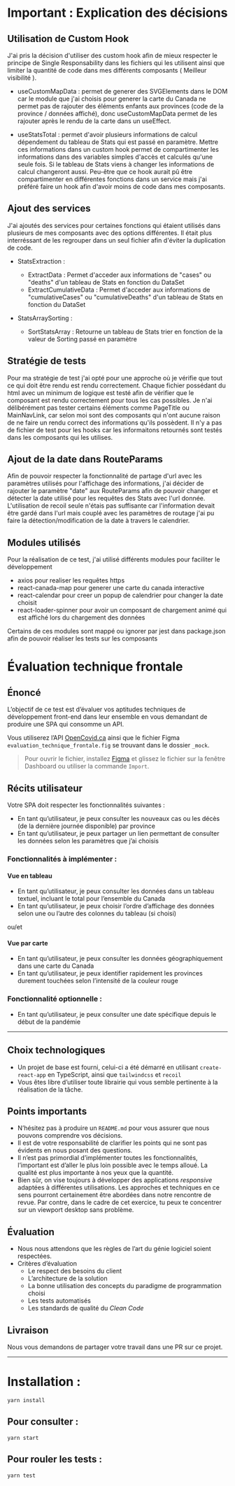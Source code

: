 # Important : Explication des décisions

## Utilisation de Custom Hook

J'ai pris la décision d'utiliser des custom hook afin de mieux respecter le principe de Single Responsability dans les fichiers qui les utilisent ainsi que limiter la quantité de code dans mes différents composants ( Meilleur visibilité ).

  - useCustomMapData : permet de generer des SVGElements dans le DOM car le module que j'ai choisis pour generer la carte du Canada ne permet pas de rajouter des éléments enfants aux provinces (code de la province / données affiché), donc useCustomMapData permet de les rajouter après le rendu de la carte dans un useEffect.

  - useStatsTotal : permet d'avoir plusieurs informations de calcul dépendement du tableau de Stats qui est passé en paramètre. Mettre ces informations dans un custom hook permet de compartimenter les informations dans des variables simples d'accès et calculés qu'une seule fois. Si le tableau de Stats viens à changer les informations de calcul changeront aussi. Peu-être que ce hook aurait pû être compartimenter en différentes fonctions dans un service mais j'ai préféré faire un hook afin d'avoir moins de code dans mes composants.

## Ajout des services

J'ai ajoutés des services pour certaines fonctions qui étaient utilisés dans plusieurs de mes composants avec des options différentes. Il était plus interréssant de les regrouper dans un seul fichier afin d'éviter la duplication de code.

  - StatsExtraction : 
    - ExtractData : Permet d'acceder aux informations de "cases" ou "deaths" d'un tableau de Stats en fonction du DataSet
    - ExtractCumulativeData : Permet d'acceder aux informations de "cumulativeCases" ou "cumulativeDeaths" d'un tableau de Stats en fonction du DataSet

  - StatsArraySorting :
    - SortStatsArray : Retourne un tableau de Stats trier en fonction de la valeur de Sorting passé en paramètre 

## Stratégie de tests

Pour ma stratégie de test j'ai opté pour une approche où je vérifie que tout ce qui doit être rendu est rendu correctement. Chaque fichier possédant du html avec un minimum de logique est testé afin de vérifier que le composant est rendu correctement pour tous les cas possibles. Je n'ai délibérément pas tester certains éléments comme PageTitle ou MainNavLink, car selon moi sont des composants qui n'ont aucune raison de ne faire un rendu correct des informations qu'ils possèdent. Il n'y a pas de fichier de test pour les hooks car les informaitons retournés sont testés dans les composants qui les utilises.

## Ajout de la date dans RouteParams

Afin de pouvoir respecter la fonctionnalité de partage d'url avec les paramètres utilisés pour l'affichage des informations, j'ai décider de rajouter le paramètre "date" aux RouteParams afin de pouvoir changer et détecter la date utilisé pour les requêtes des Stats avec l'url donnée. L'utilisation de recoil seule n'étais pas suffisante car l'information devait être gardé dans l'url mais couplé avec les paramètres de routage j'ai pu faire la détection/modification de la date à travers le calendrier.

## Modules utilisés

Pour la réalisation de ce test, j'ai utilisé différents modules pour faciliter le développement
  - axios pour realiser les requêtes https
  - react-canada-map pour generer une carte du canada interactive
  - react-calendar pour creer un popup de calendrier pour changer la date choisit
  - react-loader-spinner pour avoir un composant de chargement animé qui est affiché lors du chargement des données

Certains de ces modules sont mappé ou ignorer par jest dans package.json afin de pouvoir réaliser les tests sur les composants

# Évaluation technique frontale

## Énoncé

L’objectif de ce test est d’évaluer vos aptitudes techniques de développement front-end dans leur ensemble en vous demandant de produire une SPA qui consomme un API.

Vous utiliserez l’API [OpenCovid.ca](https://OpenCovid.ca) ainsi que le fichier Figma `evaluation_technique_frontale.fig` se trouvant dans le dossier `_mock`.

> Pour ouvrir le fichier, installez [Figma](https://www.figma.com/downloads/) et glissez le fichier sur la fenêtre Dashboard ou utiliser la commande `Import`.

## Récits utilisateur

Votre SPA doit respecter les fonctionnalités suivantes :

- En tant qu’utilisateur, je peux consulter les nouveaux cas ou les décès (de la dernière journée disponible) par province
- En tant qu’utilisateur, je peux partager un lien permettant de consulter les données selon les paramètres que j’ai choisis

### Fonctionnalités à implémenter :

#### Vue en tableau
   - En tant qu’utilisateur, je peux consulter les données dans un tableau textuel, incluant le total pour l’ensemble du Canada
   - En tant qu’utilisateur, je peux choisir l’ordre d’affichage des données selon une ou l’autre des colonnes du tableau (si choisi)

ou/et

#### Vue par carte
   - En tant qu’utilisateur, je peux consulter les données géographiquement dans une carte du Canada
   - En tant qu’utilisateur, je peux identifier rapidement les provinces durement touchées selon l’intensité de la couleur rouge

### Fonctionnalité optionnelle :

   - En tant qu’utilisateur, je peux consulter une date spécifique depuis le début de la pandémie

---

## Choix technologiques

- Un projet de base est fourni, celui-ci a été démarré en utilisant `create-react-app` en TypeScript, ainsi que `tailwindcss` et `recoil`
- Vous êtes libre d’utiliser toute librairie qui vous semble pertinente à la réalisation de la tâche.

## Points importants

- N’hésitez pas à produire un `README.md` pour vous assurer que nous pouvons comprendre vos décisions.
- Il est de votre responsabilité de clarifier les points qui ne sont pas évidents en nous posant des questions.
- Il n’est pas primordial d’implémenter toutes les fonctionnalités, l’important est d’aller le plus loin possible avec le temps alloué. La qualité est plus importante à nos yeux que la quantité.
- Bien sûr, on vise toujours à développer des applications _responsive_ adaptées à différentes utilisations. Les approches et techniques en ce sens pourront certainement être abordées dans notre rencontre de revue. Par contre, dans le cadre de cet exercice, tu peux te concentrer sur un viewport desktop sans problème.

## Évaluation

- Nous nous attendons que les règles de l’art du génie logiciel soient respectées.
- Critères d’évaluation
  - Le respect des besoins du client
  - L’architecture de la solution
  - La bonne utilisation des concepts du paradigme de programmation choisi
  - Les tests automatisés
  - Les standards de qualité du _Clean Code_

## Livraison

Nous vous demandons de partager votre travail dans une PR sur ce projet.

---

# Installation :

```shell
yarn install
```

## Pour consulter :

```shell
yarn start
```

## Pour rouler les tests :

```shell
yarn test
```
